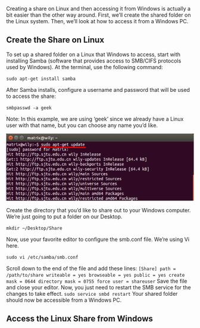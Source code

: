 Creating a share on Linux and then accessing it from Windows is actually a bit easier than the other way around. First, we’ll create the shared folder on the Linux system. Then, we’ll look at how to access it from a Windows PC.

## Create the Share on Linux
	
To set up a shared folder on a Linux that Windows to access, start with installing Samba (software 							that provides access to SMB/CIFS protocols used by Windows). At the terminal, use the following command:
```
sudo apt-get install samba
```
After Samba installs, configure a username and password that will be used to access the share:
```
smbpasswd -a geek
```
Note: In this example, we are using ‘geek’ since we already have a Linux user with that name, but you can choose any name you’d like.
	
![](img/apt-get/fig1.png?raw=true)
	
Create the directory that you’d like to share out to your Windows computer.  We’re just going to put a folder on our Desktop.
```
mkdir ~/Desktop/Share
```
Now, use your favorite editor to configure the smb.conf file. We’re using Vi here.
```
sudo vi /etc/samba/smb.conf
```
Scroll down to the end of the file and add these lines:
	```
	[Share]
	path = /path/to/share
	writeable = yes
	browseable = yes
	public = yes
	create mask = 0644
	directory mask = 0755
	force user = shareuser
	```
	Save the file and close your editor.  Now, you just need to restart the SMB service for the changes to take effect.
	```
	sudo service smbd restart
	```
	Your shared folder should now be accessible from a Windows PC.

## Access the Linux Share from Windows


<!--stackedit_data:
eyJoaXN0b3J5IjpbLTU0MDIwNzA5N119
-->